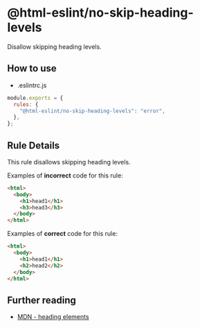 # @html-eslint/no-skip-heading-levels

Disallow skipping heading levels.

## How to use

- .eslintrc.js

```js
module.exports = {
  rules: {
    "@html-eslint/no-skip-heading-levels": "error",
  },
};
```

## Rule Details

This rule disallows skipping heading levels.

Examples of **incorrect** code for this rule:

```html
<html>
  <body>
    <h1>head1</h1>
    <h3>head3</h3>
  </body>
</html>
```

Examples of **correct** code for this rule:

```html
<html>
  <body>
    <h1>head1</h1>
    <h2>head2</h2>
  </body>
</html>
```

## Further reading

- [MDN - heading elements](https://developer.mozilla.org/en-US/docs/Web/HTML/Element/Heading_Elements)
